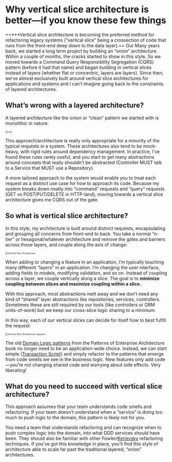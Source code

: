# Why vertical slice architecture is better—if you know these few things

==***Vertical slice architecture is becoming the preferred method for refactoring legacy systems (“vertical slice” being a crossection of code that runs from the front-end deep down to the data layer).== Our 
Many years back, we started a long term project by building an “onion” architecture. Within a couple of months, the cracks started to show in this style. So we moved towards a Command Query Responsibility Segregation (CQRS) pattern (before it had that name) and began building in vertical slices instead of layers (whether flat or concentric, layers are layers). Since then, we’ve almost exclusively built around vertical slice architectures for applications and systems and I can’t imagine going back to the constraints of layered architectures.

## What’s wrong with a layered architecture?

A layered architecture like the onion or “clean” pattern we started with is monolithic in nature:

<img src="https://mlclehz1uim6.i.optimole.com/zGhTKgw.n_tq~264a/w:772/h:567/q:90/https://headspring.com/wp-content/uploads/2019/11/CleanArchitecture.jpg" alt="img" style="zoom:50%;" />

This approach/architecture is really only appropriate for a minority of the typical requests in a system. These architectures also tend to be mock-heavy, with rigid rules around dependency management. In practice, I’ve found these rules rarely useful, and you start to get many abstractions around concepts that really shouldn’t be abstracted (Controller MUST talk to a Service that MUST use a Repository).

A more tailored approach to the system would enable you to treat each request as a distinct use case for how to approach its code. Because my system breaks down neatly into “command” requests and “query” requests (GET vs POST/PUT/DELETE in HTTP-land), moving towards a vertical slice architecture gives me CQRS out of the gate.

## So what is vertical slice architecture?

In this style, my architecture is built around distinct requests, encapsulating and grouping all concerns from front-end to back. You take a normal “n-tier” or hexagonal/whatever architecture and remove the gates and barriers across those layers, and couple along the axis of change:

<img src="https://mlclehz1uim6.i.optimole.com/zGhTKgw.n_tq~264a/w:955/h:596/q:90/https://headspring.com/wp-content/uploads/2019/11/Vertical-Slice-Architecture-1.jpg" alt="Vertical Slice Architecture" style="zoom:50%;" />

When adding or changing a feature in an application, I’m typically touching many different “layers” in an application. I’m changing the user interface, adding fields to models, modifying validation, and so on. Instead of coupling across a layer, we couple vertically along a slice. The goal is to **minimize coupling between slices and maximize coupling within a slice.**

With this approach, most abstractions melt away and we don’t need any kind of “shared” layer abstractions like repositories, services, controllers. Sometimes these are still required by our tools (like controllers or ORM units-of-work) but we keep our cross-slice logic sharing to a minimum.

In this way, each of our vertical slices can decide for itself how to best fulfill the request:

<img src="https://mlclehz1uim6.i.optimole.com/zGhTKgw.n_tq~264a/w:955/h:336/q:90/https://headspring.com/wp-content/uploads/2019/11/Vertical-Slice-Architecture-2-e1572925954236.jpg" alt="Vertical Slice Architecture requests" style="zoom:50%;" />

The old [Domain Logic patterns](https://martinfowler.com/eaaCatalog/) from the Patterns of Enterprise Architecture book no longer need to be an application-wide choice. Instead, we can start simple ([Transaction Script](https://martinfowler.com/eaaCatalog/transactionScript.html)) and simply refactor to the patterns that emerge from code smells we see in the business logic. New features only add code—you’re not changing shared code and worrying about side effects. Very liberating!

## What do you need to succeed with vertical slice architecture?

This approach assumes that your team understands code smells and refactoring. If your team doesn’t understand when a “service” is doing too much to push logic to the domain, this pattern is likely not for you.

You need a team that understands refactoring and can recognize when to push complex logic into the domain, into what DDD services *should* have been. They should also be familiar with other Fowler/[Kerievsky](https://industriallogic.com/xp/refactoring/) refactoring techniques. If you’ve got this knowledge in place, you’ll find this style of architecture able to scale far past the traditional layered, “onion” architectures.